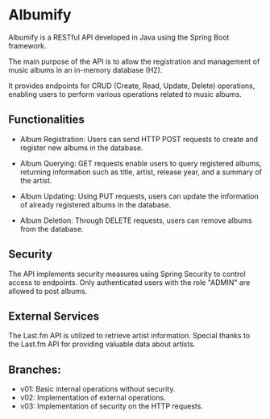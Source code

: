 # Albumify

Albumify is a RESTful API developed in Java using the Spring Boot framework.

The main purpose of the API is to allow the registration and management of music albums in an in-memory database (H2).

It provides endpoints for CRUD (Create, Read, Update, Delete) operations, enabling users to perform various operations related to music albums.

## Functionalities

- Album Registration: Users can send HTTP POST requests to create and register new albums in the database.

- Album Querying: GET requests enable users to query registered albums, returning information such as title, artist, release year, and a summary of the artist.

- Album Updating: Using PUT requests, users can update the information of already registered albums in the database.

- Album Deletion: Through DELETE requests, users can remove albums from the database.

## Security

The API implements security measures using Spring Security to control access to endpoints. Only authenticated users with the role "ADMIN" are allowed to post albums.

## External Services

The Last.fm API is utilized to retrieve artist information. Special thanks to the Last.fm API for providing valuable data about artists.

## Branches:

- v01: Basic internal operations without security.
- v02: Implementation of external operations.
- v03: Implementation of security on the HTTP requests.